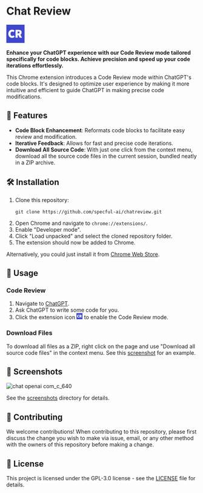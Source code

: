 # Chat Review

![Extension Icon](./icons/icon48.png)

**Enhance your ChatGPT experience with our Code Review mode tailored specifically for code blocks. Achieve precision and speed up your code iterations effortlessly.**

This Chrome extension introduces a Code Review mode within ChatGPT's code blocks. It's designed to optimize user experience by making it more intuitive and efficient to guide ChatGPT in making precise code modifications.

## 🚀 Features

- **Code Block Enhancement**: Reformats code blocks to facilitate easy review and modification.
- **Iterative Feedback**: Allows for fast and precise code iterations.
- **Download All Source Code**: With just one click from the context menu, download all the source code files in the current session, bundled neatly in a ZIP archive.

## 🛠 Installation

1. Clone this repository:
   ```
   git clone https://github.com/specful-ai/chatreview.git
   ```
2. Open Chrome and navigate to `chrome://extensions/`.
3. Enable "Developer mode".
4. Click "Load unpacked" and select the cloned repository folder.
5. The extension should now be added to Chrome.

Alternatively, you could just install it from [Chrome Web Store](https://chrome.google.com/webstore/detail/chat-review/penhlhdgahppmdkdpalemahmgmecbopg?hl=en).

## 🎯 Usage

### Code Review

1. Navigate to [ChatGPT](https://chat.openai.com/).
2. Ask ChatGPT to write some code for you.
3. Click the extension icon ![Extension Icon](./icons/icon16.png) to enable the Code Review mode.

### Download Files

To download all files as a ZIP, right click on the page and use "Download all source code files" in the context menu. See this [screenshot](screenshots/download.png) for an example.

## 📸 Screenshots

![chat openai com_c_640](https://github.com/specful-ai/chatreview/assets/196279/9504fbe0-d695-4b06-bc57-e815ba1e4bdf)

See the [screenshots](screenshots) directory for details.

## 🤝 Contributing

We welcome contributions! When contributing to this repository, please first discuss the change you wish to make via issue, email, or any other method with the owners of this repository before making a change.

## 📜 License

This project is licensed under the GPL-3.0 license - see the [LICENSE](LICENSE) file for details.
